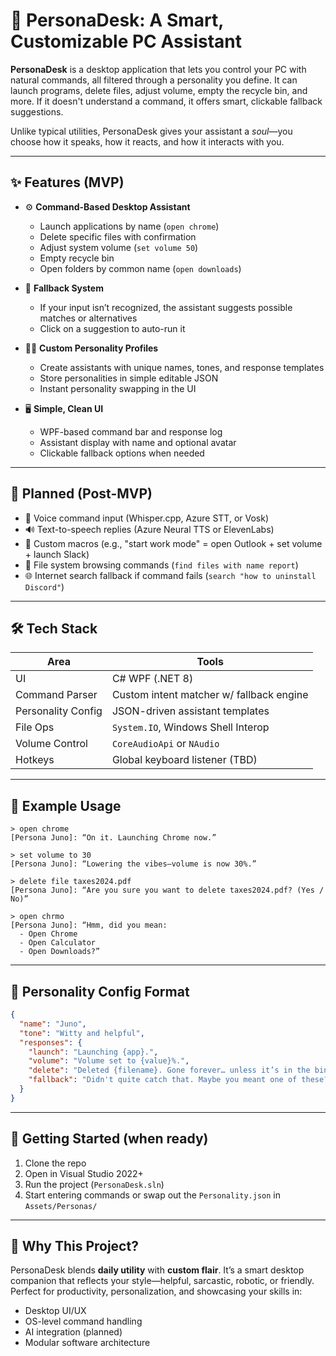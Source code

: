 # 🧠 PersonaDesk: A Smart, Customizable PC Assistant

**PersonaDesk** is a desktop application that lets you control your PC with natural commands, all filtered through a personality you define. It can launch programs, delete files, adjust volume, empty the recycle bin, and more. If it doesn't understand a command, it offers smart, clickable fallback suggestions.

Unlike typical utilities, PersonaDesk gives your assistant a *soul*—you choose how it speaks, how it reacts, and how it interacts with you.

---

## ✨ Features (MVP)

- ⚙️ **Command-Based Desktop Assistant**
  - Launch applications by name (`open chrome`)
  - Delete specific files with confirmation
  - Adjust system volume (`set volume 50`)
  - Empty recycle bin
  - Open folders by common name (`open downloads`)

- 🧠 **Fallback System**
  - If your input isn’t recognized, the assistant suggests possible matches or alternatives
  - Click on a suggestion to auto-run it

- 🧑‍🎨 **Custom Personality Profiles**
  - Create assistants with unique names, tones, and response templates
  - Store personalities in simple editable JSON
  - Instant personality swapping in the UI

- 🖥️ **Simple, Clean UI**
  - WPF-based command bar and response log
  - Assistant display with name and optional avatar
  - Clickable fallback options when needed

---

## 🚧 Planned (Post-MVP)

- 🎤 Voice command input (Whisper.cpp, Azure STT, or Vosk)
- 🔊 Text-to-speech replies (Azure Neural TTS or ElevenLabs)
- 📜 Custom macros (e.g., "start work mode" = open Outlook + set volume + launch Slack)
- 📁 File system browsing commands (`find files with name report`)
- 🌐 Internet search fallback if command fails (`search "how to uninstall Discord"`)

---

## 🛠️ Tech Stack

| Area | Tools |
|------|-------|
| UI | C# WPF (.NET 8) |
| Command Parser | Custom intent matcher w/ fallback engine |
| Personality Config | JSON-driven assistant templates |
| File Ops | `System.IO`, Windows Shell Interop |
| Volume Control | `CoreAudioApi` or `NAudio` |
| Hotkeys | Global keyboard listener (TBD) |

---

## 🧪 Example Usage

```
> open chrome  
[Persona Juno]: “On it. Launching Chrome now.”

> set volume to 30  
[Persona Juno]: “Lowering the vibes—volume is now 30%.”

> delete file taxes2024.pdf  
[Persona Juno]: “Are you sure you want to delete taxes2024.pdf? (Yes / No)”

> open chrmo  
[Persona Juno]: “Hmm, did you mean:
  - Open Chrome
  - Open Calculator
  - Open Downloads?”
```

---

## 📁 Personality Config Format

```json
{
  "name": "Juno",
  "tone": "Witty and helpful",
  "responses": {
    "launch": "Launching {app}.",
    "volume": "Volume set to {value}%.",
    "delete": "Deleted {filename}. Gone forever… unless it’s in the bin.",
    "fallback": "Didn't quite catch that. Maybe you meant one of these?"
  }
}
```

---

## 🚀 Getting Started (when ready)

1. Clone the repo
2. Open in Visual Studio 2022+
3. Run the project (`PersonaDesk.sln`)
4. Start entering commands or swap out the `Personality.json` in `Assets/Personas/`

---

## 🙋 Why This Project?

PersonaDesk blends **daily utility** with **custom flair**. It’s a smart desktop companion that reflects your style—helpful, sarcastic, robotic, or friendly. Perfect for productivity, personalization, and showcasing your skills in:
- Desktop UI/UX
- OS-level command handling
- AI integration (planned)
- Modular software architecture
